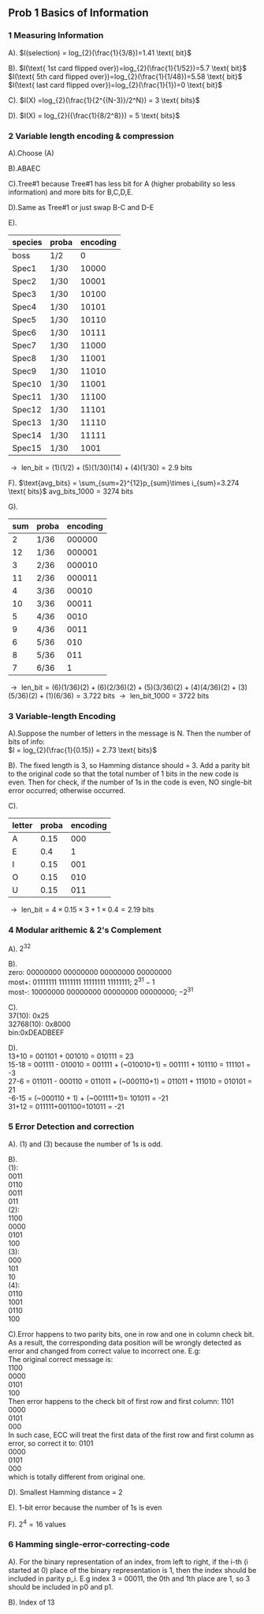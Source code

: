 ## Prob 1 Basics of Information
### 1 Measuring Information
A).
$I(selection) = log_{2}(\frac{1}{3/8})=1.41 \text{ bit}$  

B).
$I(\text{ 1st card flipped over})=log_{2}(\frac{1}{1/52})=5.7 \text{ bit}$  
$I(\text{ 5th card flipped over})=log_{2}(\frac{1}{1/48})=5.58 \text{ bit}$
$I(\text{ last card flipped over})=log_{2}(\frac{1}{1})=0 \text{ bit}$

C). $I(X) =log_{2}(\frac{1}{2^{(N-3)}/2^N}) = 3 \text{ bits}$

D). $I(X) = log_{2}({\frac{1}{8/2^8}}) = 5 \text{ bits}$

### 2 Variable length encoding & compression
A).Choose (A)

B).ABAEC

C).Tree#1 because Tree#1 has less bit for A (higher probability so less information) and more bits for B,C,D,E.

D).Same as Tree#1 or just swap B-C and D-E

E).

| species | proba | encoding |
| ------- | ----- | -------- |
| boss    | 1/2   | 0        |
| Spec1   | 1/30  | 10000    |
| Spec2   | 1/30  | 10001    |
| Spec3   | 1/30  | 10100    |
| Spec4   | 1/30  | 10101    |
| Spec5   | 1/30  | 10110    |
| Spec6   | 1/30  | 10111    |
| Spec7   | 1/30  | 11000    |
| Spec8   | 1/30  | 11001    |
| Spec9   | 1/30  | 11010    |
| Spec10  | 1/30  | 11001    |
| Spec11  | 1/30  | 11100    |
| Spec12  | 1/30  | 11101    |
| Spec13  | 1/30  | 11110    |
| Spec14  | 1/30  | 11111    |
| Spec15  | 1/30  | 1001     |


$\rightarrow \text{ len_bit} = (1)(1/2) + (5)(1/30)(14)+(4)(1/30)=2.9 \text{ bits}$

F).
$\text{avg_bits} = \sum_{sum=2}^{12}p_{sum}\times i_{sum}=3.274 \text{ bits}$
$\text{avg_bits_1000} = 3274 \text{ bits}$

G).

| sum | proba | encoding |
| --- | ----- | -------- |
| 2   | 1/36  | 000000   |
| 12  | 1/36  | 000001   |
| 3   | 2/36  | 000010   |
| 11  | 2/36  | 000011   |
| 4   | 3/36  | 00010    |
| 10  | 3/36  | 00011    |
| 5   | 4/36  | 0010     |
| 9   | 4/36  | 0011     |
| 6   | 5/36  | 010      |
| 8   | 5/36  | 011      |
| 7   | 6/36  | 1        |

$\rightarrow \text{ len_bit} = (6)(1/36)(2)+(6)(2/36)(2)+(5)(3/36)(2)+(4)(4/36)(2)+(3)(5/36)(2)+(1)(6/36)=3.722 \text{ bits}$
$\rightarrow \text{ len_bit_1000} = 3722\text{ bits}$

### 3 Variable-length Encoding
A).Suppose the number of letters in the message is N. Then the number of bits of info:  
$I = log_{2}(\frac{1}{0.15}) = 2.73 \text{ bits}$

B). The fixed length is 3, so Hamming distance should = 3. Add a parity bit to the original code so that the total number of 1 bits in the new code is even. Then for check, if the number of 1s in the code is even, NO single-bit error occurred; otherwise occurred.

C).

| letter | proba | encoding |
| ------ | ----- | -------- |
| A      | 0.15  | 000      |
| E      | 0.4   | 1        |
| I      | 0.15  | 001      |
| O      | 0.15  | 010      |
| U      | 0.15  | 011      |
$\rightarrow \text{ len_bit} = 4\times 0.15\times3 + 1\times0.4=2.19\text{ bits}$

### 4 Modular arithemic & 2's Complement
A). $2^{32}$

B).  
zero:  00000000 00000000 00000000 00000000  
most+: 01111111 11111111 11111111 11111111; $2^{31}-1$   
most-: 10000000 00000000 00000000 00000000;
$-2^{31}$  

C).  
37(10): 0x25  
32768(10): 0x8000  
bin:0xDEADBEEF

D).  
13+10 = 001101 + 001010 = 010111 = 23  
15-18 = 001111 - 010010 = 001111 + (~010010+1) = 001111 + 101110 = 111101 = -3  
27-6 = 011011 - 000110 = 011011 + (~000110+1) = 011011 + 111010 = 010101 = 21  
-6-15 = (~000110 + 1) + (~001111+1)= 101011 = -21  
31+12 = 011111+001100=101011 = -21  

### 5 Error Detection and correction
A). (1) and (3) because the number of 1s is odd.

B).  
(1):  
0011  
0110  
0011  
011  
(2):  
1100  
0000  
0101  
100  
(3):  
000  
101  
10  
(4):  
0110  
1001  
0110  
100  

C).Error happens to two parity bits, one in row and one in column check bit. As a result, the corresponding data position will be wrongly detected as error and changed from correct value to incorrect one. E.g:  
The original correct message is:  
1100  
0000  
0101  
100  
Then error happens to the check bit of first row and first column:
1101  
0000  
0101  
000  
In such case, ECC will treat the first data of the first row and first column as error, so correct it to:
0101  
0000  
0101  
000  
which is totally different from original one.

D). Smallest Hamming distance = 2

E). 1-bit error because the number of 1s is even

F). $2^4 = 16$ values

### 6 Hamming single-error-correcting-code
A). For the binary representation of an index, from left to right, if the i-th (i started at 0) place of the binary representation is 1, then the index should be included in parity p_i. E.g index 3 = 00011, the 0th and 1th place are 1, so 3 should be included in p0 and p1.

B). Index of 13
